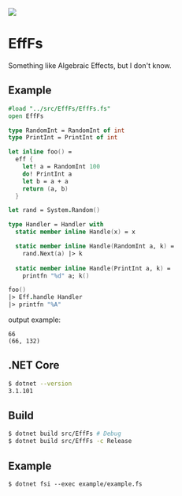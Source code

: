 [![](https://github.com/wraikny/EffFs/workflows/CI/badge.svg)](https://github.com/wraikny/EffFs/actions?workflow=CI)

# EffFs
Something like Algebraic Effects, but I don't know.

## Example
```fsharp
#load "../src/EffFs/EffFs.fs"
open EffFs

type RandomInt = RandomInt of int
type PrintInt = PrintInt of int

let inline foo() =
  eff {
    let! a = RandomInt 100
    do! PrintInt a
    let b = a + a
    return (a, b)
  }

let rand = System.Random()

type Handler = Handler with
  static member inline Handle(x) = x

  static member inline Handle(RandomInt a, k) =
    rand.Next(a) |> k
  
  static member inline Handle(PrintInt a, k) =
    printfn "%d" a; k()

foo()
|> Eff.handle Handler
|> printfn "%A"
```

output example:
```
66
(66, 132)
```

## .NET Core
```sh
$ dotnet --version
3.1.101
```

## Build
```sh
$ dotnet build src/EffFs # Debug
$ dotnet build src/EffFs -c Release
```

## Example
```
$ dotnet fsi --exec example/example.fs
```
